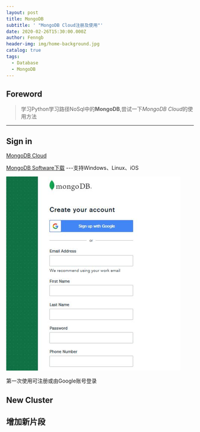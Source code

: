 ```yaml
---
layout: post
title: MongoDB
subtitle: ' "MongoDB Cloud注册及使用"'
date: 2020-02-26T15:30:00.000Z
author: Fenngb
header-img: img/home-background.jpg
catalog: true
tags:
  - Database
  - MongoDB
---
```


## Foreword
> 学习Python学习路径NoSql中的**MongoDB**,尝试一下*MongoDB Cloud*的使用方法



---

## Sign in
[MongoDB Cloud](https://www.mongodb.com/cloud/atlas/signup)

[MongoDB Software下载](https://www.mongodb.com/download-center/community)          ---支持Windows、Linux、iOS

![](img/DB/MongoDB/2020_02_26/register.jpg)

第一次使用可注册或由Google账号登录
## New Cluster


## 增加新片段
